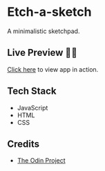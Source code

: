 # Etch-a-sketch

A minimalistic sketchpad.

## Live Preview 🐱‍👤

[Click here](https://ssbal.github.io/sketch) to view app in action.

## Tech Stack

- JavaScript
- HTML
- CSS

## Credits

- [The Odin Project](https://www.theodinproject.com/lessons/foundations-etch-a-sketch)
